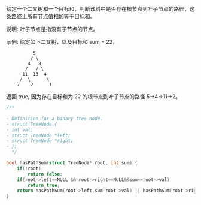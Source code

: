 给定一个二叉树和一个目标和，判断该树中是否存在根节点到叶子节点的路径，这条路径上所有节点值相加等于目标和。

说明: 叶子节点是指没有子节点的节点。

示例: 
给定如下二叉树，以及目标和 sum = 22，

              5
             / \
            4   8
           /   / \
          11  13  4
         /  \      \
        7    2      1
返回 true, 因为存在目标和为 22 的根节点到叶子节点的路径 5->4->11->2。



```c
/**

- Definition for a binary tree node.
- struct TreeNode {
- int val;
- struct TreeNode *left;
- struct TreeNode *right;
- };
  */

bool hasPathSum(struct TreeNode* root, int sum) {
    if(!root)
        return false;
    if(root->left==NULL && root->right==NULL&&sum==root->val)
        return true;
    return hasPathSum(root->left,sum-root->val) || hasPathSum(root->right,sum-root->val);
}
```

